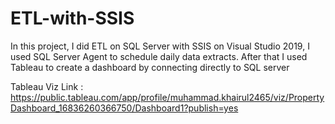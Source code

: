 # ETL-with-SSIS
In this project, I did ETL on SQL Server  with SSIS on Visual Studio 2019,  I used SQL Server Agent to schedule daily data extracts. After that I used Tableau to create a dashboard by connecting directly to SQL server

Tableau Viz Link :
https://public.tableau.com/app/profile/muhammad.khairul2465/viz/PropertyDashboard_16836260366750/Dashboard1?publish=yes
